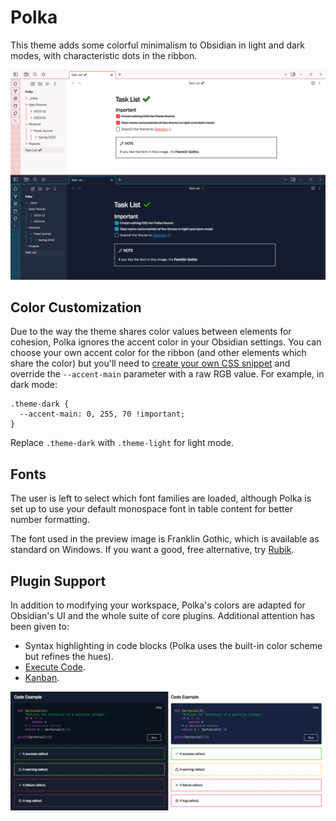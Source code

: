 # Polka

This theme adds some colorful minimalism to Obsidian in light and dark modes, with characteristic dots in the ribbon.

![Preview](polka.png)

## Color Customization

Due to the way the theme shares color values between elements for cohesion, Polka ignores the accent color in your Obsidian settings. You can choose your own accent color for the ribbon (and other elements which share the color) but you'll need to [create your own CSS snippet](https://help.obsidian.md/Extending+Obsidian/CSS+snippets) and override the `--accent-main` parameter with a raw RGB value. For example, in dark mode:

```
.theme-dark {
  --accent-main: 0, 255, 70 !important;
}
```

Replace `.theme-dark` with `.theme-light` for light mode.

## Fonts

The user is left to select which font families are loaded, although Polka is set up to use your default monospace font in table content for better number formatting.

The font used in the preview image is Franklin Gothic, which is available as standard on Windows. If you want a good, free alternative, try [Rubik](https://fonts.google.com/specimen/Rubik).

## Plugin Support

In addition to modifying your workspace, Polka's colors are adapted for Obsidian's UI and the whole suite of core plugins. Additional attention has been given to:

- Syntax highlighting in code blocks (Polka uses the built-in color scheme but refines the hues).
- [Execute Code](https://github.com/twibiral/obsidian-execute-code).
- [Kanban](https://github.com/mgmeyers/obsidian-kanban).

![Example](code_example.png)
